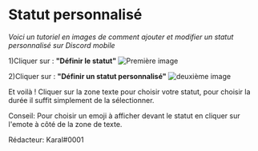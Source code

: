 # Statut personnalisé
*Voici un tutoriel en images de comment ajouter et modifier un statut personnalisé sur Discord mobile*

1)Cliquer sur : **"Définir le statut"** 
![Première image](https://imgur.com/a/qCAnEg1.png)

2)Cliquer sur : **"Définir un statut personnalisé"**
![deuxième image](https://imgur.com/a/mbkp3Tq.png)

Et voilà ! Cliquer sur la zone texte pour choisir votre statut, pour choisir la durée il suffit simplement de la sélectionner. 

Conseil: Pour choisir un emoji à afficher devant le statut en cliquer sur l'emote à côté de la zone de texte. 

Rédacteur: Karal#0001 
